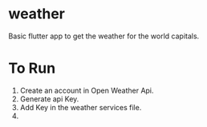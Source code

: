 # weather

Basic flutter app to get the weather for the world capitals.

# To Run 
1. Create an account in Open Weather Api.
2. Generate api Key.
3. Add Key in the weather services file.
4. 
